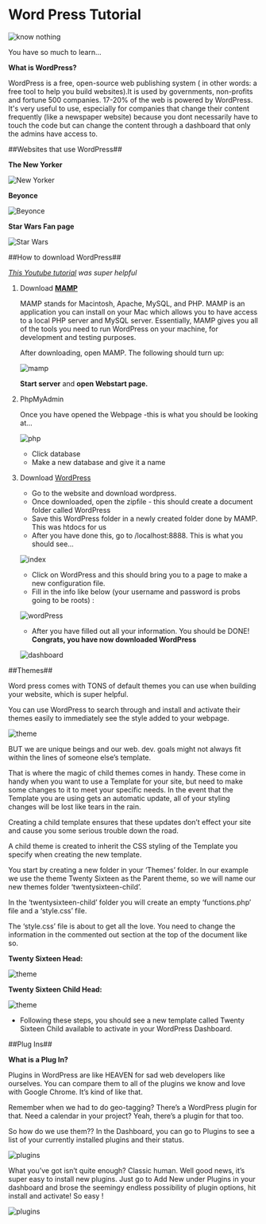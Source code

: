 # Word Press Tutorial

![know nothing](https://media0.giphy.com/media/3CRHmg3VCYdb2/200_s.gif)

You have so much to learn...

**What is WordPress?**

WordPress is a free, open-source web publishing system ( in other words: a free tool to help you build websites).It is used by governments, non-profits and fortune 500 companies. 17-20% of the web is powered by WordPress. It's very useful to use, especially for companies that change their content frequently (like a newspaper website) because you dont necessarily have to touch the code but can change the content through a dashboard that only the admins have access to.

##Websites that use WordPress##

 **The New Yorker**

![New Yorker](/Images/TheNewYorker.png)

 **Beyonce**

![Beyonce](/Images/beyonce.png)

 **Star Wars Fan page**

![Star Wars](/Images/starwars.png)

##How to download WordPress##

*[This Youtube tutorial](https://youtu.be/8OBfr46Y0cQ?list=PLpcSpRrAaOaqMA4RdhSnnNcaqOVpX7qi5) was super helpful*

1. Download [**MAMP**](https://www.mamp.info/en/)

   MAMP stands for Macintosh, Apache, MySQL, and PHP. MAMP is an application you can install on your Mac which allows you to have access to a local PHP server and MySQL server. Essentially, MAMP gives you all of the tools you need to run WordPress on your machine, for development and testing purposes.

   After downloading, open MAMP. The following should turn up:

   ![mamp](/Images/mamp.png)

   **Start server** and **open Webstart page.**

2. PhpMyAdmin

   Once you have opened the Webpage -this is what you should be looking at...

   ![php](/Images/PhpMyAdmin.png)

   - Click database
   - Make a new database and give it a name

3. Download [WordPress](https://wordpress.org/)
   
   - Go to the website and download wordpress.
   - Once downloaded, open the zipfile - this should create a document folder called WordPress
   - Save this WordPress folder in a newly created folder done by MAMP. This was htdocs for us
   - After you have done this, go to /localhost:8888. This is what you should see...

   ![index](/Images/index.png)

   - Click on WordPress and this should bring you to a page to make a new configuration file.
   - Fill in the info like below (your username and password is probs going to be roots) :

   ![wordPress](/Images/wordPress.png)

   - After you have filled out all your information. You should be DONE! **Congrats, you have now downloaded WordPress**

   ![dashboard](/Images/dashboard.png)


##Themes##

Word press comes with TONS of default themes you can use when building your website, which is super helpful.

You can use WordPress to search through and install and activate their themes easily to immediately see the style added to your webpage. 

![theme](/Images/theme.png)

BUT we are unique beings and our web. dev. goals might not always fit within the lines of someone else’s template.

That is where the magic of child themes comes in handy. These come in handy when you want to use a Template for your site, but need to make some changes to it to meet your specific needs. In the event that the Template you are using gets an automatic update, all of your styling changes will be lost like tears in the rain. 

Creating a child template ensures that these updates don’t effect your site and cause you some serious trouble down the road.

A child theme is created to inherit the CSS styling of the Template you specify when creating the new template. 

You start by creating a new folder in your ‘Themes’ folder. In our example we use the theme Twenty Sixteen as the Parent theme, so we will name our new themes folder ‘twentysixteen-child’. 

In the ‘twentysixteen-child’ folder you will create an empty ‘functions.php’ file and a ‘style.css’ file.

The ‘style.css’ file is about to get all the love. You need to change the information in the commented out section at the top of the document like so. 

**Twenty Sixteen Head:**

![theme](/Images/twentySixteen.png)

**Twenty Sixteen Child Head:**

![theme](/Images/twentySixteenChild.png)

- Following these steps, you should see a new template called Twenty Sixteen Child available to activate in your WordPress Dashboard.

##Plug Ins##

**What is a Plug In?**

  Plugins in WordPress are like HEAVEN for sad web developers like ourselves. You can compare them to all of the plugins we know and love with Google Chrome. It’s kind of like that. 

  Remember when we had to do geo-tagging? There’s a WordPress plugin for that. Need a calendar in your project? Yeah, there’s a plugin for that too. 

  So how do we use them?? In the Dashboard, you can go to Plugins to see a list of your currently installed plugins and their status.

  ![plugins](/Images/PlugInsTwo.png)
 
  What you’ve got isn’t quite enough? Classic human. Well good news, it’s super easy to install new plugins. Just go to Add New under Plugins in your dashboard and brose the seemingy endless possibility of plugin options, hit install and activate! So easy !

  ![plugins](/Images/PlugIns.png)












   




